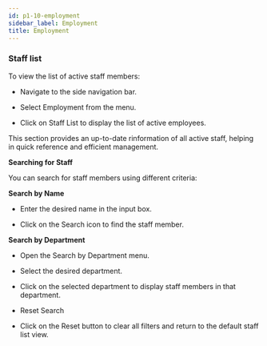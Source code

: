 ```yaml
---
id: p1-10-employment
sidebar_label: Employment
title: Employment
---
```


### Staff list 

To view the list of active staff members:

- Navigate to the side navigation bar.

- Select Employment from the menu.

- Click on Staff List to display the list of active employees.

This section provides an up-to-date rinformation of all active staff, helping in quick reference and efficient management.


**Searching for Staff**

You can search for staff members using different criteria:

**Search by Name**

- Enter the desired name in the input box.

- Click on the Search icon to find the staff member.

**Search by Department**

- Open the Search by Department menu.

- Select the desired department.

- Click on the selected department to display staff members in that department.

- Reset Search

- Click on the Reset button to clear all filters and return to the default staff list view.

